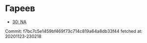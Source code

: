 # Гареев
- [30: NA](30.md)

Commit: f7bc7c5e1459bf469f73c714c819a64a8db33f44
 fetched at: 20201123-230218
